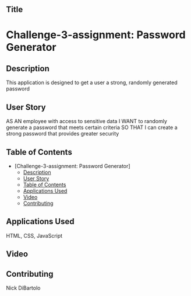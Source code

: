 ## Title
# Challenge-3-assignment: Password Generator

## Description
This application is designed to get a user a strong, randomly generated password
## User Story
AS AN employee with access to sensitive data
I WANT to randomly generate a password that meets certain criteria
SO THAT I can create a strong password that provides greater security
## Table of Contents
- [Challenge-3-assignment: Password Generator]
  - [Description](#description)
  - [User Story](#user-story)
  - [Table of Contents](#table-of-contents)
  - [Applications Used](#applications-used)
  - [Video](#Video)
  - [Contributing](#contributing)
## Applications Used
HTML, CSS, JavaScript
## Video
## Contributing
Nick DiBartolo



